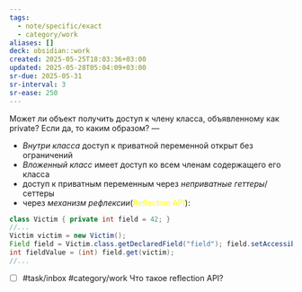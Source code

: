 ```yaml
---
tags:
  - note/specific/exact
  - category/work
aliases: []
deck: obsidian::work
created: 2025-05-25T18:03:36+03:00
updated: 2025-05-28T05:04:09+03:00
sr-due: 2025-05-31
sr-interval: 3
sr-ease: 250
---
```


Может ли объект получить доступ к члену класса, объявленному как private? Если да, то каким образом?
—
- *Внутри класса* доступ к приватной переменной открыт без ограничений
- *Вложенный класс* имеет доступ ко всем членам содержащего его класса
- доступ к приватным переменным через *неприватные геттеры*/сеттеры
- через *механизм рефлексии*(<font color="#ffff00">Reflection API</font>):
```java
class Victim { private int field = 42; }
//...
Victim victim = new Victim();
Field field = Victim.class.getDeclaredField("field"); field.setAccessible(true);
int fieldValue = (int) field.get(victim);
//...
```

- [ ] #task/inbox #category/work Что такое reflection API?
